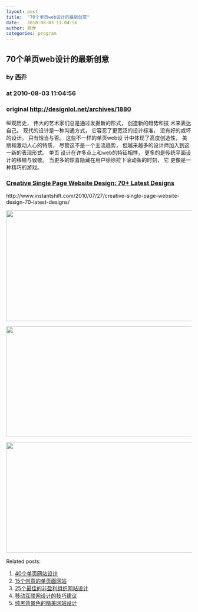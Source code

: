 ```yaml
---
layout: post
title:  "70个单页web设计的最新创意"
date:   2010-08-03 11:04:56
author: 西乔
categories: program
---
```


## 70个单页web设计的最新创意
### by 西乔
### at 2010-08-03 11:04:56
### original <http://designlol.net/archives/1880>

<p>纵观历史， 伟大的艺术家们总是通过发掘新的形式， 创造新的趋势和技 术来表达自己。 现代的设计是一种沟通方式， 它容忍了更宽泛的设计标准， 没有好的或坏的设计。 只有恰当与否。 这些不一样的单页web设 计中体现了高度创造性， 美丽和激动人心的特质， 尽管这不是一个主流趋势， 但越来越多的设计师加入到这一新的表现形式。 单页 设计在许多点上和web的特征相悖， 更多的是传统平面设计的移植与致敬。 当更多的惊喜隐藏在用户徐徐拉下滚动条的时刻， 它 更像是一种精巧的游戏。 <br>
<h3><a href="http://www.instantshift.com/2010/07/27/creative-single-page-website-design-70-latest-designs/"><strong>Creative Single Page Website Design: 70+ Latest   Designs</strong></a></h3>
<p>http://www.instantshift.com/2010/07/27/creative-single-page-website-design-70-latest-designs/</p>
<p><a href="http://www.instantshift.com/2010/07/27/creative-single-page-website-design-70-latest-designs/"><img src="http://designlol.net/wp-content/uploads/2010/07/cspwdld-02_2.jpg" height="300" width="560"></a></p>
<p><a href="http://www.instantshift.com/2010/07/27/creative-single-page-website-design-70-latest-designs/"><img src="http://designlol.net/wp-content/uploads/2010/07/cspwdld-73_2.jpg" height="300" width="560"></a></p>
<p><a href="http://www.instantshift.com/2010/07/27/creative-single-page-website-design-70-latest-designs/"><img src="http://designlol.net/wp-content/uploads/2010/07/cspwdld-33_2.jpg" height="300" width="560"></a></p>


<p>Related posts:<ol><li><a href="http://designlol.net/archives/1838" rel="bookmark" title="Permanent Link: 40个单页网站设计">40个单页网站设计</a></li>
<li><a href="http://designlol.net/archives/682" rel="bookmark" title="Permanent Link: 15个创意的单页面网站">15个创意的单页面网站</a></li>
<li><a href="http://designlol.net/archives/1116" rel="bookmark" title="Permanent Link: 25个最佳的非盈利组织网站设计">25个最佳的非盈利组织网站设计</a></li>
<li><a href="http://designlol.net/archives/1035" rel="bookmark" title="Permanent Link: 移动互联网设计的技巧建议">移动互联网设计的技巧建议</a></li>
<li><a href="http://designlol.net/archives/863" rel="bookmark" title="Permanent Link: 纯黑背景色的精美网站设计">纯黑背景色的精美网站设计</a></li>
</ol></p></p>